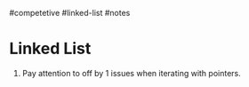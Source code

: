 #competetive #linked-list #notes
# Linked List
1. Pay attention to off by 1 issues when iterating with pointers.